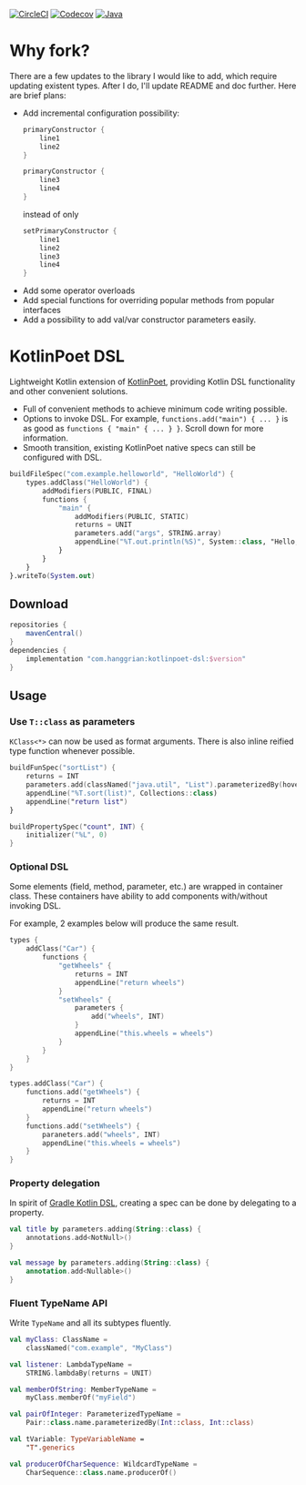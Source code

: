 [![CircleCI](https://img.shields.io/circleci/build/gh/hanggrian/kotlinpoet-dsl)](https://app.circleci.com/pipelines/github/hanggrian/kotlinpoet-dsl/)
[![Codecov](https://img.shields.io/codecov/c/gh/hanggrian/kotlinpoet-dsl)](https://app.codecov.io/gh/hanggrian/kotlinpoet-dsl/)
[![Java](https://img.shields.io/badge/java-8+-informational)](https://docs.oracle.com/javase/8/)

# Why fork?

There are a few updates to the library I would like to add, which require updating existent types. After I do, I'll update README and doc further. Here are brief plans:

- Add incremental configuration possibility:
  ```kt
  primaryConstructor {
      line1
      line2
  }

  primaryConstructor {
      line3
      line4
  }
  ```
  instead of only
  ```kt
  setPrimaryConstructor {
      line1
      line2
      line3
      line4
  }
  ```
- Add some operator overloads
- Add special functions for overriding popular methods from popular interfaces
- Add a possibility to add val/var constructor parameters easily.

# KotlinPoet DSL

Lightweight Kotlin extension of [KotlinPoet](https://github.com/square/kotlinpoet/),
providing Kotlin DSL functionality and other convenient solutions.

- Full of convenient methods to achieve minimum code writing possible.
- Options to invoke DSL. For example, `functions.add("main") { ... }` is as good
  as `functions { "main" { ... } }`. Scroll down for more information.
- Smooth transition, existing KotlinPoet native specs can still be configured
  with DSL.

```kt
buildFileSpec("com.example.helloworld", "HelloWorld") {
    types.addClass("HelloWorld") {
        addModifiers(PUBLIC, FINAL)
        functions {
            "main" {
                addModifiers(PUBLIC, STATIC)
                returns = UNIT
                parameters.add("args", STRING.array)
                appendLine("%T.out.println(%S)", System::class, "Hello, KotlinPoet!")
            }
        }
    }
}.writeTo(System.out)
```

## Download

```gradle
repositories {
    mavenCentral()
}
dependencies {
    implementation "com.hanggrian:kotlinpoet-dsl:$version"
}
```

## Usage

### Use `T::class` as parameters

`KClass<*>` can now be used as format arguments. There is also inline reified
type function whenever possible.

```kt
buildFunSpec("sortList") {
    returns = INT
    parameters.add(classNamed("java.util", "List").parameterizedBy(hoverboard), "list")
    appendLine("%T.sort(list)", Collections::class)
    appendLine("return list")
}

buildPropertySpec("count", INT) {
    initializer("%L", 0)
}
```

### Optional DSL

Some elements (field, method, parameter, etc.) are wrapped in container class.
These containers have ability to add components with/without invoking DSL.

For example, 2 examples below will produce the same result.

```kt
types {
    addClass("Car") {
        functions {
            "getWheels" {
                returns = INT
                appendLine("return wheels")
            }
            "setWheels" {
                parameters {
                    add("wheels", INT)
                }
                appendLine("this.wheels = wheels")
            }
        }
    }
}

types.addClass("Car") {
    functions.add("getWheels") {
        returns = INT
        appendLine("return wheels")
    }
    functions.add("setWheels") {
        paraneters.add("wheels", INT)
        appendLine("this.wheels = wheels")
    }
}
```

### Property delegation

In spirit of [Gradle Kotlin DSL](https://docs.gradle.org/current/userguide/kotlin_dsl.html#using_kotlin_delegated_properties),
creating a spec can be done by delegating to a property.

```kt
val title by parameters.adding(String::class) {
    annotations.add<NotNull>()
}

val message by parameters.adding(String::class) {
    annotation.add<Nullable>()
}
```

### Fluent TypeName API

Write `TypeName` and all its subtypes fluently.

```kt
val myClass: ClassName =
    classNamed("com.example", "MyClass")

val listener: LambdaTypeName =
    STRING.lambdaBy(returns = UNIT)

val memberOfString: MemberTypeName =
    myClass.memberOf("myField")

val pairOfInteger: ParameterizedTypeName =
    Pair::class.name.parameterizedBy(Int::class, Int::class)

val tVariable: TypeVariableName =
    "T".generics

val producerOfCharSequence: WildcardTypeName =
    CharSequence::class.name.producerOf()
```
